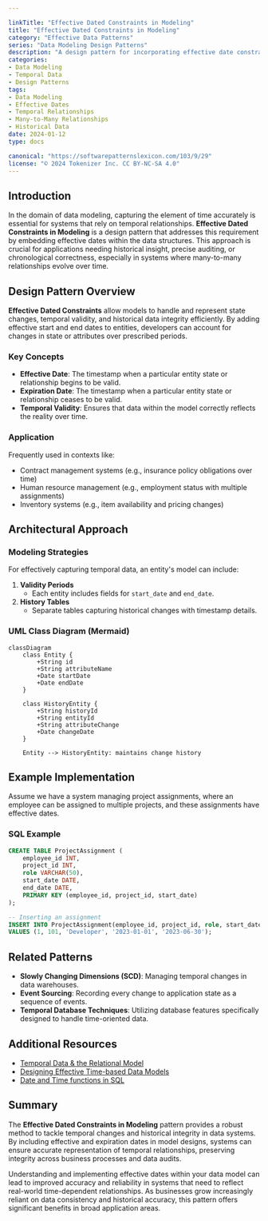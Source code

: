 ```yaml
---

linkTitle: "Effective Dated Constraints in Modeling"
title: "Effective Dated Constraints in Modeling"
category: "Effective Data Patterns"
series: "Data Modeling Design Patterns"
description: "A design pattern for incorporating effective date constraints in data models to precisely capture and represent temporal relationships and changes over time. Particularly useful for handling historical data and many-to-many relationships with temporal dynamics."
categories:
- Data Modeling
- Temporal Data
- Design Patterns
tags:
- Data Modeling
- Effective Dates
- Temporal Relationships
- Many-to-Many Relationships
- Historical Data
date: 2024-01-12
type: docs

canonical: "https://softwarepatternslexicon.com/103/9/29"
license: "© 2024 Tokenizer Inc. CC BY-NC-SA 4.0"
---
```


## Introduction

In the domain of data modeling, capturing the element of time accurately is essential for systems that rely on temporal relationships. **Effective Dated Constraints in Modeling** is a design pattern that addresses this requirement by embedding effective dates within the data structures. This approach is crucial for applications needing historical insight, precise auditing, or chronological correctness, especially in systems where many-to-many relationships evolve over time.

## Design Pattern Overview

**Effective Dated Constraints** allow models to handle and represent state changes, temporal validity, and historical data integrity efficiently. By adding effective start and end dates to entities, developers can account for changes in state or attributes over prescribed periods.

### Key Concepts

- **Effective Date**: The timestamp when a particular entity state or relationship begins to be valid.
- **Expiration Date**: The timestamp when a particular entity state or relationship ceases to be valid.
- **Temporal Validity**: Ensures that data within the model correctly reflects the reality over time.

### Application

Frequently used in contexts like:

- Contract management systems (e.g., insurance policy obligations over time)
- Human resource management (e.g., employment status with multiple assignments)
- Inventory systems (e.g., item availability and pricing changes)

## Architectural Approach

### Modeling Strategies

For effectively capturing temporal data, an entity's model can include:

1. **Validity Periods**
   - Each entity includes fields for `start_date` and `end_date`.
2. **History Tables**
   - Separate tables capturing historical changes with timestamp details.

### UML Class Diagram (Mermaid)

```mermaid
classDiagram
    class Entity {
        +String id
        +String attributeName
        +Date startDate
        +Date endDate
    }

    class HistoryEntity {
        +String historyId
        +String entityId
        +String attributeChange
        +Date changeDate
    }

    Entity --> HistoryEntity: maintains change history
```

## Example Implementation

Assume we have a system managing project assignments, where an employee can be assigned to multiple projects, and these assignments have effective dates.

### SQL Example

```sql
CREATE TABLE ProjectAssignment (
    employee_id INT,
    project_id INT,
    role VARCHAR(50),
    start_date DATE,
    end_date DATE,
    PRIMARY KEY (employee_id, project_id, start_date)
);

-- Inserting an assignment
INSERT INTO ProjectAssignment(employee_id, project_id, role, start_date, end_date)
VALUES (1, 101, 'Developer', '2023-01-01', '2023-06-30');
```

## Related Patterns

- **Slowly Changing Dimensions (SCD)**: Managing temporal changes in data warehouses.
- **Event Sourcing**: Recording every change to application state as a sequence of events.
- **Temporal Database Techniques**: Utilizing database features specifically designed to handle time-oriented data.

## Additional Resources

- [Temporal Data & the Relational Model](http://example.com/temporal-data-relational-model)
- [Designing Effective Time-based Data Models](http://example.com/time-based-data-models)
- [Date and Time functions in SQL](http://example.com/sql-date-time-functions)

## Summary

The **Effective Dated Constraints in Modeling** pattern provides a robust method to tackle temporal changes and historical integrity in data systems. By including effective and expiration dates in model designs, systems can ensure accurate representation of temporal relationships, preserving integrity across business processes and data audits.

Understanding and implementing effective dates within your data model can lead to improved accuracy and reliability in systems that need to reflect real-world time-dependent relationships. As businesses grow increasingly reliant on data consistency and historical accuracy, this pattern offers significant benefits in broad application areas.
